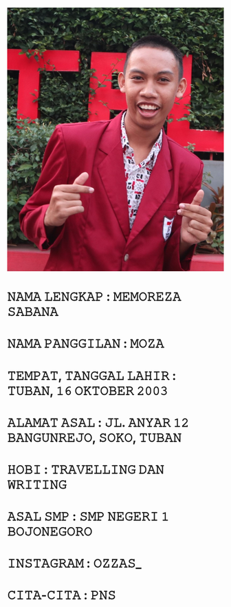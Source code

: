 ![ALT TEXT](https://github.com/memorezasabana/Perkenalan/blob/master/Memoreza.jpg)
# 𝙽𝙰𝙼𝙰 𝙻𝙴𝙽𝙶𝙺𝙰𝙿 : 𝙼𝙴𝙼𝙾𝚁𝙴𝚉𝙰 𝚂𝙰𝙱𝙰𝙽𝙰 
# 𝙽𝙰𝙼𝙰 𝙿𝙰𝙽𝙶𝙶𝙸𝙻𝙰𝙽 : 𝙼𝙾𝚉𝙰 
# 𝚃𝙴𝙼𝙿𝙰𝚃, 𝚃𝙰𝙽𝙶𝙶𝙰𝙻 𝙻𝙰𝙷𝙸𝚁 : 𝚃𝚄𝙱𝙰𝙽, 𝟷𝟼 𝙾𝙺𝚃𝙾𝙱𝙴𝚁 𝟸𝟶𝟶𝟹 
# 𝙰𝙻𝙰𝙼𝙰𝚃 𝙰𝚂𝙰𝙻 : 𝙹𝙻. 𝙰𝙽𝚈𝙰𝚁 𝟷𝟸 𝙱𝙰𝙽𝙶𝚄𝙽𝚁𝙴𝙹𝙾, 𝚂𝙾𝙺𝙾, 𝚃𝚄𝙱𝙰𝙽 
# 𝙷𝙾𝙱𝙸 : 𝚃𝚁𝙰𝚅𝙴𝙻𝙻𝙸𝙽𝙶 𝙳𝙰𝙽 𝚆𝚁𝙸𝚃𝙸𝙽𝙶
# 𝙰𝚂𝙰𝙻 𝚂𝙼𝙿 : 𝚂𝙼𝙿 𝙽𝙴𝙶𝙴𝚁𝙸 𝟷 𝙱𝙾𝙹𝙾𝙽𝙴𝙶𝙾𝚁𝙾
# 𝙸𝙽𝚂𝚃𝙰𝙶𝚁𝙰𝙼 : 𝙾𝚉𝚉𝙰𝚂_
# 𝙲𝙸𝚃𝙰-𝙲𝙸𝚃𝙰 : 𝙿𝙽𝚂
